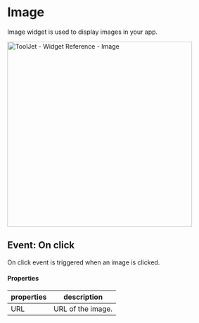 # Image

Image widget is used to display images in your app. 


<img class="screenshot-full" src="/img/widgets/image/image.gif" alt="ToolJet - Widget Reference - Image" height="420"/>

## Event: On click

On click event is triggered when an image is clicked.

#### Properties

| properties      | description |
| ----------- | ----------- |
| URL | URL of the image.  |